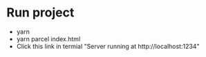 # Run project
- yarn
- yarn parcel index.html
- Click this link in termial "Server running at http://localhost:1234"
